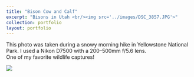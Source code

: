```yaml
---
title: "Bison Cow and Calf"
excerpt: "Bisons in Utah <br/><img src='../images/DSC_3857.JPG'>"
collection: portfolio
layout: portfolio
---
```


This photo was taken during a snowy morning hike in Yellowstone National Park. I used a Nikon D7500 with a 200–500mm f/5.6 lens.  
One of my favorite wildlife captures!

<img src='{{ site.baseurl }}/images/DSC_3857.JPG'>